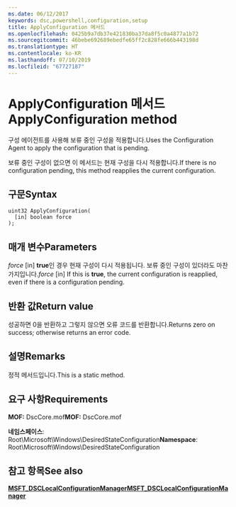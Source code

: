 ```yaml
---
ms.date: 06/12/2017
keywords: dsc,powershell,configuration,setup
title: ApplyConfiguration 메서드
ms.openlocfilehash: 0425b9a7db37e421830ba37da8f5c0a4877a1b72
ms.sourcegitcommit: 46bebe692689ebedfe65ff2c828fe666b443198d
ms.translationtype: HT
ms.contentlocale: ko-KR
ms.lasthandoff: 07/10/2019
ms.locfileid: "67727187"
---
```

# <a name="applyconfiguration-method"></a><span data-ttu-id="7ce7b-103">ApplyConfiguration 메서드</span><span class="sxs-lookup"><span data-stu-id="7ce7b-103">ApplyConfiguration method</span></span>

<span data-ttu-id="7ce7b-104">구성 에이전트를 사용해 보류 중인 구성을 적용합니다.</span><span class="sxs-lookup"><span data-stu-id="7ce7b-104">Uses the Configuration Agent to apply the configuration that is pending.</span></span>

<span data-ttu-id="7ce7b-105">보류 중인 구성이 없으면 이 메서드는 현재 구성을 다시 적용합니다.</span><span class="sxs-lookup"><span data-stu-id="7ce7b-105">If there is no configuration pending, this method reapplies the current configuration.</span></span>

## <a name="syntax"></a><span data-ttu-id="7ce7b-106">구문</span><span class="sxs-lookup"><span data-stu-id="7ce7b-106">Syntax</span></span>

```mof
uint32 ApplyConfiguration(
  [in] boolean force
);
```

## <a name="parameters"></a><span data-ttu-id="7ce7b-107">매개 변수</span><span class="sxs-lookup"><span data-stu-id="7ce7b-107">Parameters</span></span>

<span data-ttu-id="7ce7b-108">*force* \[in\] **true**인 경우 현재 구성이 다시 적용됩니다. 보류 중인 구성이 있더라도 마찬가지입니다.</span><span class="sxs-lookup"><span data-stu-id="7ce7b-108">*force* \[in\] If this is **true**, the current configuration is reapplied, even if there is a configuration pending.</span></span>

## <a name="return-value"></a><span data-ttu-id="7ce7b-109">반환 값</span><span class="sxs-lookup"><span data-stu-id="7ce7b-109">Return value</span></span>

<span data-ttu-id="7ce7b-110">성공하면 0을 반환하고 그렇지 않으면 오류 코드를 반환합니다.</span><span class="sxs-lookup"><span data-stu-id="7ce7b-110">Returns zero on success; otherwise returns an error code.</span></span>

## <a name="remarks"></a><span data-ttu-id="7ce7b-111">설명</span><span class="sxs-lookup"><span data-stu-id="7ce7b-111">Remarks</span></span>

<span data-ttu-id="7ce7b-112">정적 메서드입니다.</span><span class="sxs-lookup"><span data-stu-id="7ce7b-112">This is a static method.</span></span>

## <a name="requirements"></a><span data-ttu-id="7ce7b-113">요구 사항</span><span class="sxs-lookup"><span data-stu-id="7ce7b-113">Requirements</span></span>

<span data-ttu-id="7ce7b-114">**MOF:** DscCore.mof</span><span class="sxs-lookup"><span data-stu-id="7ce7b-114">**MOF:** DscCore.mof</span></span>

<span data-ttu-id="7ce7b-115">**네임스페이스**: Root\Microsoft\Windows\DesiredStateConfiguration</span><span class="sxs-lookup"><span data-stu-id="7ce7b-115">**Namespace**: Root\Microsoft\Windows\DesiredStateConfiguration</span></span>

## <a name="see-also"></a><span data-ttu-id="7ce7b-116">참고 항목</span><span class="sxs-lookup"><span data-stu-id="7ce7b-116">See also</span></span>

[<span data-ttu-id="7ce7b-117">**MSFT_DSCLocalConfigurationManager**</span><span class="sxs-lookup"><span data-stu-id="7ce7b-117">**MSFT_DSCLocalConfigurationManager**</span></span>](msft-dsclocalconfigurationmanager.md)
